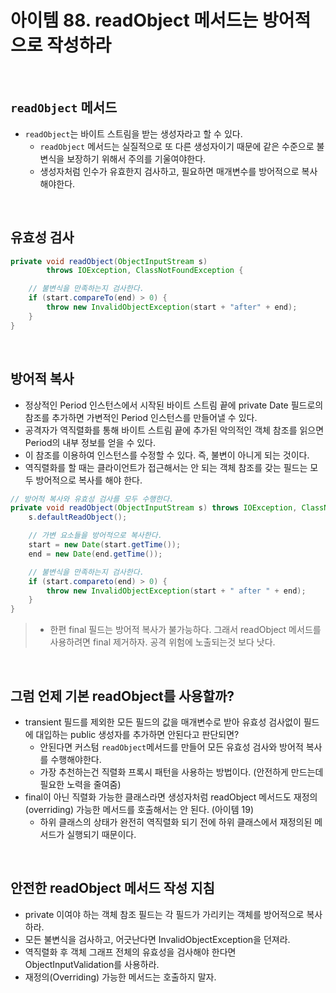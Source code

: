 # 아이템 88. readObject 메서드는 방어적으로 작성하라

<br/>

## `readObject` 메서드
- `readObject`는 바이트 스트림을 받는 생성자라고 할 수 있다.
  - `readObject` 메서드는 실질적으로 또 다른 생성자이기 때문에 같은 수준으로 불변식을 보장하기 위해서 주의를 기울여야한다.
  - 생성자처럼 인수가 유효한지 검사하고, 필요하면 매개변수를 방어적으로 복사해야한다.



<br/>

## 유효성 검사
```java
private void readObject(ObjectInputStream s)
        throws IOException, ClassNotFoundException {

    // 불변식을 만족하는지 검사한다.
    if (start.compareTo(end) > 0) {
        throw new InvalidObjectException(start + "after" + end);
    }
}
```

<br/>

## 방어적 복사
- 정상적인 Period 인스턴스에서 시작된 바이트 스트림 끝에 private Date 필드로의 참조를 추가하면 가변적인 Period 인스턴스를 만들어낼 수 있다.
- 공격자가 역직렬화를 통해 바이트 스트림 끝에 추가된 악의적인 객체 참조를 읽으면 Period의 내부 정보를 얻을 수 있다. 
- 이 참조를 이용하여 인스턴스를 수정할 수 있다. 즉, 불변이 아니게 되는 것이다.
- 역직렬화를 할 때는 클라이언트가 접근해서는 안 되는 객체 참조를 갖는 필드는 모두 방어적으로 복사를 해야 한다.

```java
// 방어적 복사와 유효성 검사를 모두 수행한다.
private void readObject(ObjectInputStream s) throws IOException, ClassNotFoundException {
    s.defaultReadObject();

    // 가변 요소들을 방어적으로 복사한다.
    start = new Date(start.getTime());
    end = new Date(end.getTime());

    // 불변식을 만족하는지 검사한다.
    if (start.compareto(end) > 0) {
        throw new InvalidObjectException(start + " after " + end);
    }
}
```
> - 한편 final 필드는 방어적 복사가 불가능하다. 그래서 readObject 메서드를 사용하려면 final 제거하자. 공격 위험에 노출되는것 보다 낫다.

<br/>

## 그럼 언제 기본 readObject를 사용할까? 
- transient 필드를 제외한 모든 필드의 값을 매개변수로 받아 유효성 검사없이 필드에 대입하는 public 생성자를 추가하면 안된다고 판단되면?
  - 안된다면 커스텀 `readObject`메서드를 만들어 모든 유효성 검사와 방어적 복사를 수행해야한다.
  - 가장 추천하는건 직렬화 프록시 패턴을 사용하는 방법이다. (안전하게 만드는데 필요한 노력을 줄여줌)
- final이 아닌 직렬화 가능한 클래스라면 생성자처럼 readObject 메서드도 재정의(overriding) 가능한 메서드를 호출해서는 안 된다. (아이템 19)
  - 하위 클래스의 상태가 완전히 역직렬화 되기 전에 하위 클래스에서 재정의된 메서드가 실행되기 때문이다.

<br/>

## 안전한 readObject 메서드 작성 지침
- private 이여야 하는 객체 참조 필드는 각 필드가 가리키는 객체를 방어적으로 복사하라.
- 모든 불변식을 검사하고, 어긋난다면 InvalidObjectException을 던져라.
- 역직렬화 후 객체 그래프 전체의 유효성을 검사해야 한다면 ObjectInputValidation를 사용하라.
- 재정의(Overriding) 가능한 메서드는 호출하지 말자.